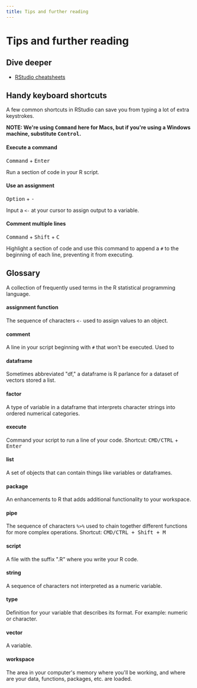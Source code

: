 ```yaml
---
title: Tips and further reading
---
```


# Tips and further reading

## Dive deeper

* [RStudio cheatsheets](https://rstudio.com/resources/cheatsheets/)

## Handy keyboard shortcuts

A few common shortcuts in RStudio can save you from typing a lot of extra keystrokes.

__NOTE: We're using <kbd>Command</kbd> here for Macs, but if you're using a Windows machine, substitute <kbd>Control</kbd>.__

#### Execute a command
<kbd>Command</kbd> + <kbd>Enter</kbd>

Run a section of code in your R script.

#### Use an assignment
<kbd>Option</kbd> + <kbd>-</kbd>

Input a `<-` at your cursor to assign output to a variable.

#### Comment multiple lines
<kbd>Command</kbd> + <kbd>Shift</kbd> + <kbd>C</kbd>

Highlight a section of code and use this command to append a `#` to the beginning of each line, preventing it from executing.

## Glossary

A collection of frequently used terms in the R statistical programming language.

#### assignment function
The sequence of characters `<-` used to assign values to an object.

#### comment
A line in your script beginning with `#` that won't be executed. Used to 

#### dataframe
Sometimes abbreviated "df," a dataframe is R parlance for a dataset of vectors stored a list.

#### factor
A type of variable in a dataframe that interprets character strings into ordered numerical categories.

#### execute
Command your script to run a line of your code. Shortcut: <kbd>CMD/CTRL</kbd> + <kbd>Enter</kbd>

#### list
A set of objects that can contain things like variables or dataframes.

#### package
An enhancements to R that adds additional functionality to your workspace.

#### pipe
The sequence of characters `%>%` used to chain together different functions for more complex operations. Shortcut: <kbd>CMD/CTRL<kbd/> + <kbd>Shift</kbd> + <kbd>M</kbd>

#### script
A file with the suffix ".R" where you write your R code.

#### string
A sequence of characters not interpreted as a numeric variable.

#### type
Definition for your variable that describes its format. For example: numeric or character.

#### vector
A variable.

#### workspace
The area in your computer's memory where you'll be working, and where are your data, functions, packages, etc. are loaded.
